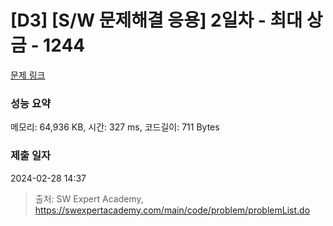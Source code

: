 # [D3] [S/W 문제해결 응용] 2일차 - 최대 상금 - 1244 

[문제 링크](https://swexpertacademy.com/main/code/problem/problemDetail.do?contestProbId=AV15Khn6AN0CFAYD) 

### 성능 요약

메모리: 64,936 KB, 시간: 327 ms, 코드길이: 711 Bytes

### 제출 일자

2024-02-28 14:37



> 출처: SW Expert Academy, https://swexpertacademy.com/main/code/problem/problemList.do